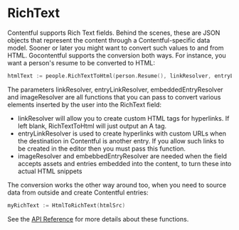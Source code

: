 # RichText

Contentful supports Rich Text fields. Behind the scenes, these are JSON objects that represent
the content through a Contentful-specific data model. Sooner or later you might want to convert such values to and from HTML.
Gocontentful supports the conversion both ways. For instance, you want a person's resume to be converted to HTML:

```go
htmlText := people.RichTextToHtml(person.Resume(), linkResolver, entryLinkResolver, imageResolver, embeddedEntryResolver locale)
```

The parameters linkResolver, entryLinkResolver, embeddedEntryResolver and imageResolver are all functions that you can pass
to convert various elements inserted by the user into the RichText field:

- linkResolver will allow you to create custom HTML tags for hyperlinks. If left blank, RichTextToHtml will just output an A tag.
- entryLinkResolver is used to create hyperlinks with custom URLs when the destination in Contentful is another entry.
  If you allow such links to be created in the editor then you must pass this function.
- imageResolver and embebbedEntryResolver are needed when the field accepts assets and entries embedded into the content, to turn
  these into actual HTML snippets

The conversion works the other way around too, when you need to source data from outside and create Contentful entries:

```go
myRichText := HtmlToRichText(htmlSrc)
```

See the [API Reference](./api-reference) for more details about these functions.
